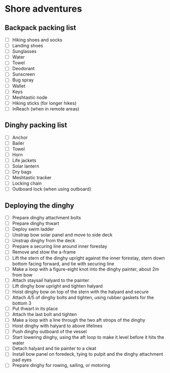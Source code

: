# Shore adventures

## Backpack packing list

- [ ] Hiking shoes and socks
- [ ] Landing shoes
- [ ] Sunglasses
- [ ] Water
- [ ] Towel
- [ ] Deodorant
- [ ] Sunscreen
- [ ] Bug spray
- [ ] Wallet
- [ ] Keys
- [ ] Meshtastic node
- [ ] Hiking sticks (for longer hikes)
- [ ] InReach (when in remote areas)
## Dinghy packing list

- [ ] Anchor
- [ ] Bailer
- [ ] Towel
- [ ] Horn
- [ ] Life jackets
- [ ] Solar lantern
- [ ] Dry bags
- [ ] Meshtastic tracker
- [ ] Locking chain
- [ ] Outboard lock (when using outboard)

## Deploying the dinghy

- [ ] Prepare dinghy attachment bolts
- [ ] Prepare dinghy thwart
- [ ] Deploy swim ladder
- [ ] Unstrap bow solar panel and move to side deck
- [ ] Unstrap dinghy from the deck
- [ ] Prepare a securing line around inner forestay
- [ ] Remove and stow the a-frame
- [ ] Lift the stern of the dinghy upright against the inner forestay, stern down bottom facing forward, and tie with securing line
- [ ] Make a loop with a figure-eight knot into the dinghy painter, about 2m from bow
- [ ] Attach staysail halyard to the painter
- [ ] Lift dinghy bow upright and tighten halyard
- [ ] Hoist dinghy bow on top of the stern with the halyard and secure
- [ ] Attach 4/5 of dinghy bolts and tighten, using rubber gaskets for the bottom 3
- [ ] Put thwart in its place
- [ ] Attach the last bolt and tighten
- [ ] Make a loop with a line through the two aft strops of the dinghy
- [ ] Hoist dinghy with halyard to above lifelines
- [ ] Push dinghy outboard of the vessel
- [ ] Start lowering dinghy, using the aft loop to make it level before it hits the water
- [ ] Detach halyard and tie painter to a cleat
- [ ] Install bow panel on foredeck, tying to pulpit and the dinghy attachment pad eyes
- [ ] Prepare dinghy for rowing, sailing, or motoring